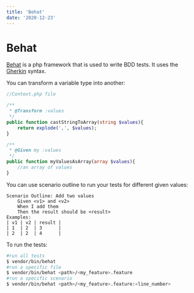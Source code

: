 ```yaml
---
title: 'Behat'
date: '2020-12-23'
---
```


# Behat

[Behat](https://docs.behat.org/en/latest/) is a php framework that is used to write BDD tests. It uses the [Gherkin](https://cucumber.io/docs/gherkin/) syntax.

You can transform a variable type into another:

```php
//Context.php file

/**
 * @Transform :values
 */
public function castStringToArray(string $values){
    return explode(',', $values);
}

/**
 * @Given my :values
 */
public function myValuesAsArray(array $values){
    //an array of values
}
```

You can use scenario outline to run your tests for different given values:

```gherkin
Scenario Outline: Add two values
    Given <v1> and <v2>
    When I add them
    Then the result should be <result>
Examples:
| v1 | v2 | result |
| 1  | 2  | 3      |
| 2  | 2  | 4      |
```
To run the tests:

```bash
#run all tests
$ vendor/bin/behat
#run a specific file
$ vendor/bin/behat <path>/<my_feature>.feature
#run a specific scenario
$ vendor/bin/behat <path>/<my_feature>.feature:<line_number>
```